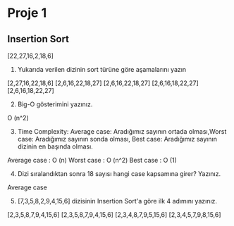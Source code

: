 # Proje 1

## Insertion Sort

[22,27,16,2,18,6] 

1. Yukarıda verilen dizinin sort türüne göre aşamalarını yazın

[2,27,16,22,18,6]
[2,6,16,22,18,27]
[2,6,16,22,18,27]
[2,6,16,18,22,27]
[2,6,16,18,22,27]

2. Big-O gösterimini yazınız.

O (n^2)

3. Time Complexity: Average case: Aradığımız sayının ortada olması,Worst case: Aradığımız sayının sonda olması, Best case: Aradığımız sayının dizinin en başında olması.

Average case : O (n)
Worst case : O (n^2)
Best case : O (1)

4. Dizi sıralandıktan sonra 18 sayısı hangi case kapsamına girer? Yazınız.

Average case

5. [7,3,5,8,2,9,4,15,6] dizisinin Insertion Sort'a göre ilk 4 adımını yazınız.

[2,3,5,8,7,9,4,15,6]
[2,3,5,8,7,9,4,15,6]
[2,3,4,8,7,9,5,15,6]
[2,3,4,5,7,9,8,15,6]


